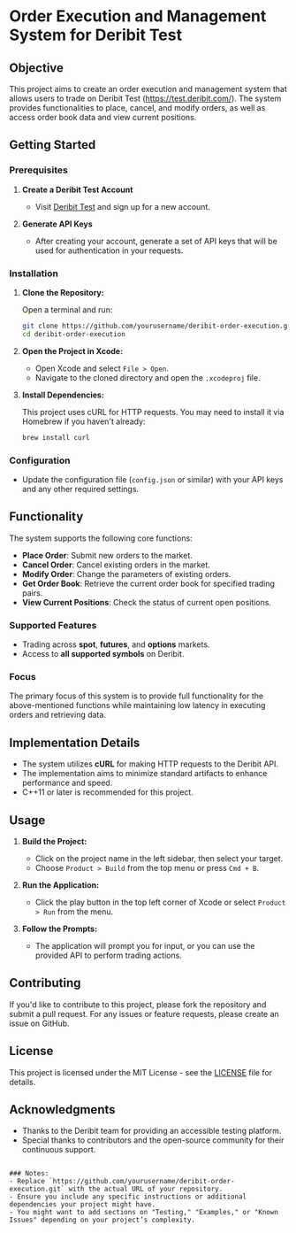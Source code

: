 # Order Execution and Management System for Deribit Test

## Objective

This project aims to create an order execution and management system that allows users to trade on Deribit Test (https://test.deribit.com/). The system provides functionalities to place, cancel, and modify orders, as well as access order book data and view current positions.

## Getting Started

### Prerequisites

1. **Create a Deribit Test Account**
   - Visit [Deribit Test](https://test.deribit.com/) and sign up for a new account.

2. **Generate API Keys**
   - After creating your account, generate a set of API keys that will be used for authentication in your requests.

### Installation

1. **Clone the Repository:**

   Open a terminal and run:

   ```bash
   git clone https://github.com/yourusername/deribit-order-execution.git
   cd deribit-order-execution
   ```

2. **Open the Project in Xcode:**

   - Open Xcode and select `File > Open`.
   - Navigate to the cloned directory and open the `.xcodeproj` file.

3. **Install Dependencies:**

   This project uses cURL for HTTP requests. You may need to install it via Homebrew if you haven't already:

   ```bash
   brew install curl
   ```

### Configuration

- Update the configuration file (`config.json` or similar) with your API keys and any other required settings.

## Functionality

The system supports the following core functions:

- **Place Order**: Submit new orders to the market.
- **Cancel Order**: Cancel existing orders in the market.
- **Modify Order**: Change the parameters of existing orders.
- **Get Order Book**: Retrieve the current order book for specified trading pairs.
- **View Current Positions**: Check the status of current open positions.

### Supported Features

- Trading across **spot**, **futures**, and **options** markets.
- Access to **all supported symbols** on Deribit.

### Focus

The primary focus of this system is to provide full functionality for the above-mentioned functions while maintaining low latency in executing orders and retrieving data.

## Implementation Details

- The system utilizes **cURL** for making HTTP requests to the Deribit API. 
- The implementation aims to minimize standard artifacts to enhance performance and speed.
- C++11 or later is recommended for this project.

## Usage

1. **Build the Project:**
   - Click on the project name in the left sidebar, then select your target.
   - Choose `Product > Build` from the top menu or press `Cmd + B`.

2. **Run the Application:**
   - Click the play button in the top left corner of Xcode or select `Product > Run` from the menu.

3. **Follow the Prompts:**
   - The application will prompt you for input, or you can use the provided API to perform trading actions.

## Contributing

If you'd like to contribute to this project, please fork the repository and submit a pull request. For any issues or feature requests, please create an issue on GitHub.

## License

This project is licensed under the MIT License - see the [LICENSE](LICENSE) file for details.

## Acknowledgments

- Thanks to the Deribit team for providing an accessible testing platform.
- Special thanks to contributors and the open-source community for their continuous support.
```

### Notes:
- Replace `https://github.com/yourusername/deribit-order-execution.git` with the actual URL of your repository.
- Ensure you include any specific instructions or additional dependencies your project might have.
- You might want to add sections on "Testing," "Examples," or "Known Issues" depending on your project’s complexity.
